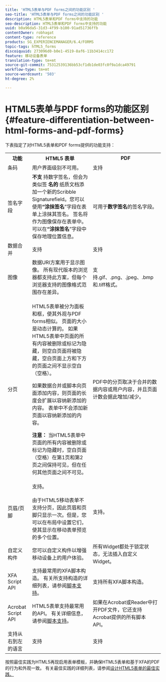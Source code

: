 ```yaml
---
title: 'HTML5表单与PDF forms之间的功能区别 '
seo-title: 'HTML5表单与PDF forms之间的功能区别 '
description: HTML5表单和PDF forms中支持的功能
seo-description: HTML5表单和PDF forms中支持的功能
uuid: b0a96da5-31d3-4f99-b100-91ad51736ffb
contentOwner: robhagat
content-type: reference
products: SG_EXPERIENCEMANAGER/6.4/FORMS
topic-tags: hTML5_forms
discoiquuid: 273096d0-b0e1-4519-8af6-11b3414cc172
feature: 移动设备表单
translation-type: tm+mt
source-git-commit: 75312539136bb53cf1db1de03fc0f9a1dca49791
workflow-type: tm+mt
source-wordcount: '503'
ht-degree: 2%

---
```



# HTML5表单与PDF forms的功能区别{#feature-differentiation-between-html-forms-and-pdf-forms}

下表指定了对HTML5表单和PDF forms提供的功能支持：

<table> 
 <tbody>
  <tr>
   <th>功能</th> 
   <th>HTML5 表单</th> 
   <th>PDF</th> 
  </tr>
  <tr>
   <td>条码<br /> </td> 
   <td>用户界面级别不可用。 </td> 
   <td>支持</td> 
  </tr>
  <tr>
   <td>签名字段<br /> </td> 
   <td><strong>不支</strong> 持数字签名，但会为类似签 <strong>名的</strong> 纸质文档添加一个新的Scribble Signaturefield。您可以使用<strong>“涂抹签名</strong>”字段在表单上涂抹其签名。 签名将作为图像保存在表单中。 可以在<strong>“涂抹签名</strong>”字段中保存地理位置信息。</td> 
   <td>可用于<strong>数字签名</strong>的签名字段。</td> 
  </tr>
  <tr>
   <td>数据合并</td> 
   <td>支持</td> 
   <td>支持</td> 
  </tr>
  <tr>
   <td>图像</td> 
   <td>数据URI方案用于显示图像。 所有现代版本的浏览器都支持此方案，但每个浏览器支持的图像格式范围存在差异。<br /> </td> 
   <td>支持.gif、.png、.jpeg、.bmp和.tiff格式。</td> 
  </tr>
  <tr>
   <td>分页<br /> </td> 
   <td><p>HTML5表单被分为面板和框，使其外观与PDF forms相似。 页面的大小是动态计算的。 如果HTML5表单中页面的所有内容被删除或标记为隐藏，则空白页面将被隐藏，空白页面上方和下方的页面之间不显示空白（空格）。</p> <p>如果数据合并或脚本向页面添加内容，则页面的长度会扩展以容纳新添加的内容。 表单中不会添加新页面以容纳新添加的内容。 </p> <p><strong>注意：</strong> 当HTML5表单中页面的所有内容被删除或标记为隐藏时，空白页面（空格）在第1页和第2页之间保持可见，但在任何其他页面之间不可见。</p> </td> 
   <td>PDF中的分页取决于合并的数据内容或用户内容，并且页面计数会据此增加/减少。</td> 
  </tr>
  <tr>
   <td>页眉/页脚 </td> 
   <td>支持。<br /> <br /> 由于HTML5移动表单不支持分页，因此页眉和页脚只显示一次。但是，您可以在布局中设置它们，使其显示在移动表单预览的多个位置。<br /> </td> 
   <td>支持。</td> 
  </tr>
  <tr>
   <td>自定义构件</td> 
   <td>您可以自定义构件以增强移动设备上的用户体验。<br /> </td> 
   <td>所有Widget都处于锁定状态，无法插入自定义Widget。<br /> </td> 
  </tr>
  <tr>
   <td>XFA Script API</td> 
   <td>支持最常用的XFA脚本构造。 有关所支持构造的详细列表，请参阅<a href="/help/forms/using/scripting-support.md">脚本支持</a>。</td> 
   <td>支持所有XFA脚本构造。</td> 
  </tr>
  <tr>
   <td>Acrobat Script API </td> 
   <td>HTML5表单支持最常用的API。 有关详细信息，请参阅<a href="/help/forms/using/scripting-support.md">脚本支持</a>。</td> 
   <td>如果在Acrobat或Reader中打开PDF文件，它还支持Acrobat提供的所有脚本API。</td> 
  </tr>
  <tr>
   <td>支持从右到左的语言 </td> 
   <td>支持</td> 
   <td>支持</td> 
  </tr>
 </tbody>
</table>

按照最佳实践为HTML5再现启用表单模板，并确保HTML5表单和基于XFA的PDF的行为和外观一致。 有关最佳实践的详细列表，请参阅[设计HTML5表单的最佳实践。](/help/forms/using/best-practices-for-html5-forms.md)

